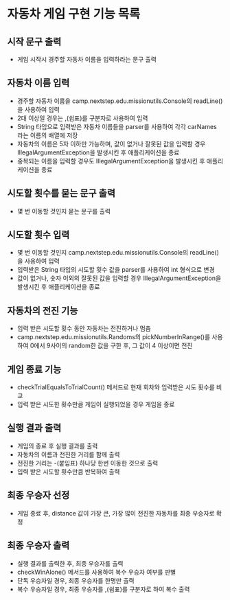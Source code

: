# 자동차 게임 구현 기능 목록

## 시작 문구 출력
  - 게임 시작시 경주할 자동차 이름을 입력하라는 문구 출력

## 자동차 이름 입력
  - 경주할 자동차 이름을 camp.nextstep.edu.missionutils.Console의 readLine()을 사용하여 입력
  - 2대 이상일 경우는 ,(쉼표)를 구분자로 사용하여 입력
  - String 타입으로 입력받은 자동차 이름들을 parser를 사용하여 각각 carNames 라는 이름의 배열에 저장
  - 자동차의 이름은 5자 이하만 가능하며, 값이 없거나 잘못된 값을 입력할 경우 IllegalArgumentException을 발생시킨 후 애플리케이션을 종료
  - 중복되는 이름을 입력할 경우도 IllegalArgumentException을 발생시킨 후 애플리케이션을 종료

## 시도할 횟수를 묻는 문구 출력
  - 몇 번 이동할 것인지 묻는 문구를 출력

## 시도할 횟수 입력
  - 몇 번 이동할 것인지 camp.nextstep.edu.missionutils.Console의 readLine()을 사용하여 입력
  - 입력받은 String 타입의 시도할 횟수 값을 parser를 사용하여 int 형식으로 변경
  - 값이 없거나, 숫자 이외의 잘못된 값을 입력할 경우 IllegalArgumentException을 발생시킨 후 애플리케이션을 종료

## 자동차의 전진 기능
  - 입력 받은 시도할 횟수 동안 자동차는 전진하거나 멈춤
  - camp.nextstep.edu.missionutils.Randoms의 pickNumberInRange()를 사용하여 0에서 9사이의 random한 값을 구한 후, 그 값이 4 이상이면 전진

## 게임 종료 기능
  - checkTrialEqualsToTrialCount() 메서드로 현재 회차와 입력받은 시도 횟수를 비교
  - 입력 받은 시도한 횟수만큼 게임이 실행되었을 경우 게임을 종료


## 실행 결과 출력
  - 게임의 종료 후 실행 결과를 출력
  - 자동차의 이름과 전진한 거리를 함께 출력
  - 전진한 거리는 -(붙임표) 하나당 한번 이동한 것으로 출력
  - 입력 받은 시도할 횟수만큼 반복하여 출력

## 최종 우승자 선정
  - 게임 종료 후, distance 값이 가장 큰, 가장 많이 전진한 자동차를 최종 우승자로 확정

## 최종 우승자 출력
  - 실행 결과를 출력한 후, 최종 우승자를 출력
  - checkWinAlone() 메서드를 사용하여 복수 우승자 여부를 판별
  - 단독 우승자일 경우, 최종 우승자를 한명만 출력
  - 복수 우승자일 경우, 최종 우승자를 ,(쉼표)를 구분자로 하여 복수 출력
